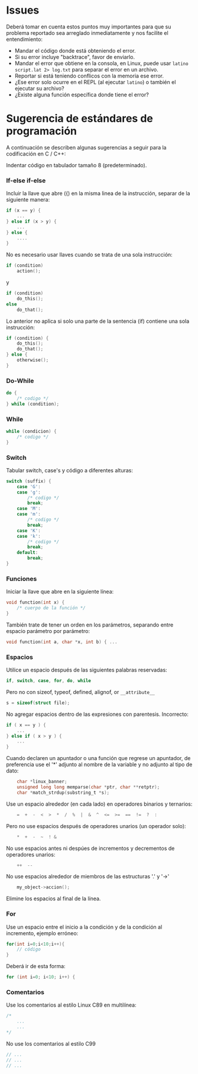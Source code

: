# Issues
Deberá tomar en cuenta estos puntos muy importantes para que su problema reportado sea arreglado inmediatamente y nos facilite el entendimiento:
- Mandar el código donde está obteniendo el error.
- Si su error incluye "backtrace", favor de enviarlo.
- Mandar el error que obtiene en la consola, en Linux, puede usar `latino script.lat 2> log.txt` para separar el error en un archivo.
- Reportar si está teniendo conflicos con la memoria ese error.
- ¿Ese error solo ocurre en el REPL (al ejecutar `latino`) o también el ejecutar su archivo?
- ¿Existe alguna función específica donde tiene el error?



# Sugerencia de estándares de programación

A continuación se describen algunas sugerencias a seguir para la codificación en C / C++:

Indentar código en tabulador tamaño 8 (predeterminado).


### If-else if-else

Incluir la llave que abre ({) en la misma linea 
de la instrucción, separar  de la siguiente manera:

```c
if (x == y) {
    ...
} else if (x > y) {
    ...
} else {
    ....
}
```

No es necesario usar llaves cuando se trata de una sola instrucción:

```c
if (condition)
    action();
```
y

```c
if (condition)
    do_this();
else
    do_that();
```

Lo anterior no aplica si solo una parte de la sentencia (if) contiene una sola instrucción:

```c
if (condition) {
    do_this();
    do_that();
} else {
    otherwise();
}
```

### Do-While


```c
do {
    /* codigo */
} while (condition);
```

### While

```c
while (condicion) {
    /* codigo */
}
```

### Switch
Tabular switch, case's y código a diferentes alturas:

```c
switch (suffix) {
    case 'G':
    case 'g':
        /* codigo */
        break;
    case 'M':
    case 'm':
        /* codigo */
        break;
    case 'K':
    case 'k':
        /* codigo */
        break;
    default:
        break;
}
```

### Funciones
Iniciar la llave que abre en la siguiente línea:

```c
void function(int x) {
    /* cuerpo de la función */
}
```

También trate de tener un orden en los parámetros, separando entre espacio parámetro por parámetro:
```c
void function(int a, char *x, int b) { ...
```

### Espacios
Utilice un espacio después de las siguientes palabras reservadas:

```c
if, switch, case, for, do, while
```

Pero no con sizeof, typeof, defined, alignof, or `__attribute__`

```c
s = sizeof(struct file);
```

No agregar espacios dentro de las expresiones con parentesis.
Incorrecto:
```c
if ( x == y ) {
    ...
} else if ( x > y ) {
    ...
}
```

Cuando declaren un apuntador o una función que regrese un apuntador, de preferencia
use el '*' adjunto al nombre de la variable y no adjunto al tipo de dato:
```c
	char *linux_banner;
	unsigned long long memparse(char *ptr, char **retptr);
	char *match_strdup(substring_t *s);
```
Use un espacio alrededor (en cada lado) en operadores binarios y ternarios:
```c
	=  +  -  <  >  *  /  %  |  &  ^  <=  >=  ==  !=  ?  :
```
Pero no use espacios después de operadores unarios (un operador solo):
```c
	*  +  -  ~  ! &
```
No use espacios antes ni despúes de incrementos y decrementos de operadores unarios:
```c
	++  --
```
No use espacios alrededor de miembros de las estructuras '.' y '->' 
```c
	my_object->accion();
```
Elimine los espacios al final de la línea.

### For
Use un espacio entre el inicio a la condición y de la condición al incremento, ejemplo erróneo:
```c
for(int i=0;i<10;i++){
	// código
}
```

Deberá ir de esta forma:
```c
for (int i=0; i<10; i++) {

```


### Comentarios
Use los comentarios al estilo Linux C89 en multilínea: 
```c
/*
    ...
    ...
*/
```
No use los comentarios al estilo C99 
```c
// ... 
// ...
// ...
```
